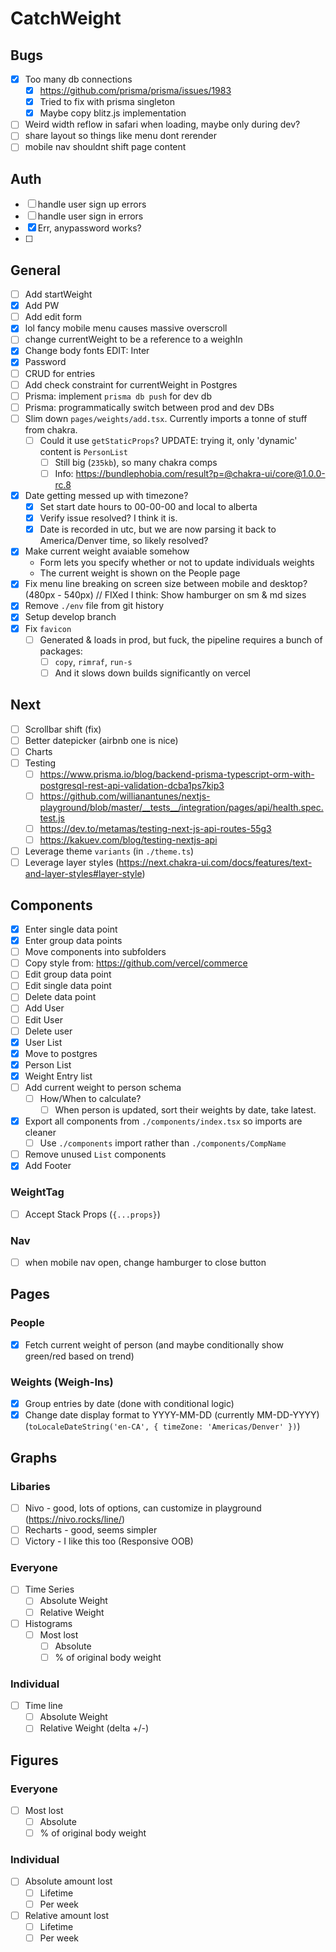 # CatchWeight

## Bugs

- [x] Too many db connections
  - [x] https://github.com/prisma/prisma/issues/1983
  - [x] Tried to fix with prisma singleton
  - [x] Maybe copy blitz.js implementation
- [ ] Weird width reflow in safari when loading, maybe only during dev?
- [ ] share layout so things like menu dont rerender
- [ ] mobile nav shouldnt shift page content

## Auth

- [ ] handle user sign up errors
- [ ] handle user sign in errors
- [x] Err, anypassword works?
- [ ] 



## General

- [ ] Add startWeight
- [x] Add PW
- [ ] Add edit form
- [x] lol fancy mobile menu causes massive overscroll
- [ ] change currentWeight to be a reference to a weighIn
- [x] Change body fonts EDIT: Inter
- [x] Password
- [ ] CRUD for entries
- [ ] Add check constraint for currentWeight in Postgres
- [ ] Prisma: implement `prisma db push` for dev db
- [ ] Prisma: programmatically switch between prod and dev DBs
- [ ] Slim down `pages/weights/add.tsx`. Currently imports a tonne of stuff from chakra.
  - [ ] Could it use `getStaticProps`? UPDATE: trying it, only 'dynamic' content is `PersonList`
    - [ ] Still big (`235kb`), so many chakra comps
    - [ ] Info: https://bundlephobia.com/result?p=@chakra-ui/core@1.0.0-rc.8
- [x] Date getting messed up with timezone?
  - [x] Set start date hours to 00-00-00 and local to alberta
  - [x] Verify issue resolved? I think it is.
  - [x] Date is recorded in utc, but we are now parsing it back to America/Denver time, so likely resolved?
- [x] Make current weight avaiable somehow
  - Form lets you specify whether or not to update individuals weights
  - The current weight is shown on the People page
- [x] Fix menu line breaking on screen size between mobile and desktop? (480px - 540px) // FIXed I think: Show hamburger on sm & md sizes
- [x] Remove `./env` file from git history
- [x] Setup develop branch
- [x] Fix `favicon`
  - [ ] Generated & loads in prod, but fuck, the pipeline requires a bunch of packages:
    - [ ] `copy`, `rimraf`, `run-s`
    - [ ] And it slows down builds significantly on vercel

## Next

- [ ] Scrollbar shift (fix)
- [ ] Better datepicker (airbnb one is nice)
- [ ] Charts
- [ ] Testing
  - [ ] https://www.prisma.io/blog/backend-prisma-typescript-orm-with-postgresql-rest-api-validation-dcba1ps7kip3
  - [ ] https://github.com/willianantunes/nextjs-playground/blob/master/__tests__/integration/pages/api/health.spec.test.js
  - [ ] https://dev.to/metamas/testing-next-js-api-routes-55g3
  - [ ] https://kakuev.com/blog/testing-nextjs-api
- [ ] Leverage theme `variants` (in `./theme.ts`)
- [ ] Leverage layer styles (https://next.chakra-ui.com/docs/features/text-and-layer-styles#layer-style)

## Components

- [x] Enter single data point
- [x] Enter group data points
- [ ] Move components into subfolders
- [ ] Copy style from: https://github.com/vercel/commerce
- [ ] Edit group data point
- [ ] Edit single data point
- [ ] Delete data point
- [ ] Add User
- [ ] Edit User
- [ ] Delete user
- [x] User List
- [x] Move to postgres
- [x] Person List
- [x] Weight Entry list
- [ ] Add current weight to person schema
  - [ ] How/When to calculate?
    - [ ] When person is updated, sort their weights by date, take latest.
- [x] Export all components from `./components/index.tsx` so imports are cleaner
  - [ ] Use `./components` import rather than `./components/CompName`
- [ ] Remove unused `List` components
- [x] Add Footer

### WeightTag

- [ ] Accept Stack Props (`{...props}`)

### Nav

- [ ] when mobile nav open, change hamburger to close button

## Pages

### People

- [x] Fetch current weight of person (and maybe conditionally show green/red based on trend)

### Weights (Weigh-Ins)

- [x] Group entries by date (done with conditional logic)
- [x] Change date display format to YYYY-MM-DD (currently MM-DD-YYYY) (`toLocaleDateString('en-CA', { timeZone: 'Americas/Denver' })`)

## Graphs

### Libaries

- [ ] Nivo - good, lots of options, can customize in playground (https://nivo.rocks/line/)
- [ ] Recharts - good, seems simpler
- [ ] Victory - I like this too (Responsive OOB)

### Everyone

- [ ] Time Series
  - [ ] Absolute   Weight
  - [ ] Relative Weight
- [ ] Histograms
  - [ ] Most lost
    - [ ] Absolute
    - [ ] % of original body weight

### Individual

- [ ] Time line
  - [ ] Absolute Weight
  - [ ] Relative Weight (delta +/-)

## Figures

### Everyone

- [ ] Most lost
    - [ ] Absolute
    - [ ] % of original body weight

### Individual

- [ ] Absolute amount lost
  - [ ] Lifetime
  - [ ] Per week
- [ ] Relative amount lost
  - [ ] Lifetime
  - [ ] Per week